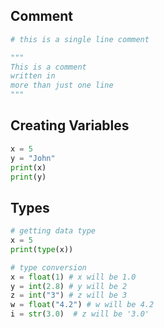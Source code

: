 ## Comment
```python
# this is a single line comment

"""
This is a comment
written in
more than just one line
"""
```


## Creating Variables
```python
x = 5
y = "John"
print(x)
print(y)
```


## Types

```python
# getting data type
x = 5
print(type(x))

# type conversion
x = float(1) # x will be 1.0
y = int(2.8) # y will be 2
z = int("3") # z will be 3
w = float("4.2") # w will be 4.2
i = str(3.0)  # z will be '3.0'
```
